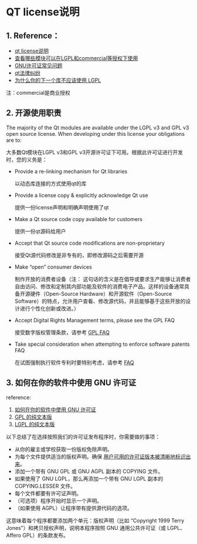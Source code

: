# QT license说明



## 1. Reference：

- [qt license说明](https://www.qt.io/zh-cn/licensing)
- [查看哪些模块可以在LGPL和commercial等授权下使用](https://www.qt.io/zh-cn/product/features)
- [GNU许可证常见问题](https://www.gnu.org/licenses/gpl-faq.html)
- [qt法律纠纷](http://unitalen.com/html/report/16128208-1.htm)
- [为什么你的下一个库不应该使用 LGPL](https://www.gnu.org/licenses/why-not-lgpl.html)



注：commercial是商业授权



## 2. 开源使用职责
The majority of the Qt modules are available under the LGPL v3 and GPL v3 open source license. When developing under this license your obligations are to:

大多数Qt模块在LGPL v3和GPL v3开源许可证下可用。根据此许可证进行开发时，您的义务是：

- Provide a re-linking mechanism for Qt libraries

  以动态库连接的方式使用qt的库

- Provide a license copy & explicitly acknowledge Qt use

  提供一份license声明和明确声明使用了qt

- Make a Qt source code copy available for customers

  提供一份qt源码给用户

- Accept that Qt source code modifications are non-proprietary

  接受Qt源代码修改是非专有的，即修改源码之后需要开源

- Make “open” consumer devices

  制作开放的消费者设备（注： 这句话的含义是在倡导或要求生产能够让消费者自由访问、修改和定制其内部功能及软件的消费电子产品。这样的设备通常具备开源硬件（Open-Source Hardware）和开源软件（Open-Source Software）的特点，允许用户查看、修改源代码，并且能够基于这些开放的设计进行个性化创新或改进。）

- Accept Digital Rights Management terms, please see the GPL FAQ

  接受数字版权管理条款，请参考 [GPL FAQ](https://www.gnu.org/licenses/gpl-faq.html#DRMProhibited)

- Take special consideration when attempting to enforce software patents FAQ

  在试图强制执行软件专利时要特别考虑，请参考 [FAQ](https://www.gnu.org/licenses/gpl-faq.html#v3PatentRetaliation)



## 3. 如何在你的软件中使用 GNU 许可证

reference:

1. [如何在你的软件中使用 GNU 许可证](https://www.gnu.org/licenses/gpl-howto.html)
2. [GPL 的纯文本版](https://www.gnu.org/licenses/gpl.txt)
3. [LGPL 的纯文本版](https://www.gnu.org/licenses/lgpl.txt)

以下总结了在选择按照我们的许可证发布程序时，你需要做的事项：

- 从你的雇主或学校获取一份版权免除声明。
- 为每个文件提供适当的版权声明。确保 [用户可用的许可证版本被清晰地标识出来](https://www.gnu.org/licenses/identify-licenses-clearly.html)。
- 添加一个带有 GNU GPL 或 GNU AGPL 副本的 COPYING 文件。
- 如果使用了 GNU LGPL，那么再添加一个带有 GNU LGPL 副本的 COPYING.LESSER 文件。
- 每个文件都要有许可证声明。
- （可选项）程序开始时显示一个声明。
- （如果使用 AGPL）让程序带有提供源代码的选项。

这意味着每个程序都要添加两个单元：版权声明（比如 “Copyright 1999 Terry Jones”）和拷贝授权声明，说明本程序按照 GNU 通用公共许可证（或 LGPL、Affero GPL）的条款发布。



